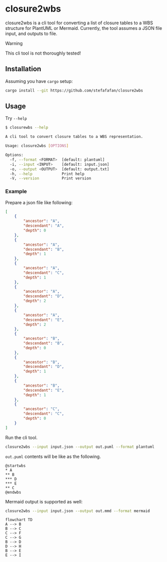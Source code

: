 # closure2wbs

closure2wbs is a cli tool for converting a list of closure tables to a WBS structure for PlantUML or Mermaid.
Currently, the tool assumes a JSON file input, and outputs to file.

> [!WARNING]
> This cli tool is not thoroughly tested! 

## Installation
Assuming you have `cargo` setup:

```sh
cargo install --git https://github.com/stefafafan/closure2wbs
```

## Usage
Try `--help`

```sh
$ closurewbs --help

A cli tool to convert closure tables to a WBS representation.

Usage: closure2wbs [OPTIONS]

Options:
  -f, --format <FORMAT>  [default: plantuml]
  -i, --input <INPUT>    [default: input.json]
  -o, --output <OUTPUT>  [default: output.txt]
  -h, --help             Print help
  -V, --version          Print version
  ```

### Example

Prepare a json file like following:

```json
[
	{
		"ancestor": "A",
		"descendant": "A",
		"depth": 0
	},
	{
		"ancestor": "A",
		"descendant": "B",
		"depth": 1
	},
	{
		"ancestor": "A",
		"descendant": "C",
		"depth": 1
	},
	{
		"ancestor": "A",
		"descendant": "D",
		"depth": 2
	},
	{
		"ancestor": "A",
		"descendant": "E",
		"depth": 2
	},
	{
		"ancestor": "B",
		"descendant": "B",
		"depth": 0
	},
	{
		"ancestor": "B",
		"descendant": "D",
		"depth": 1
	},
	{
		"ancestor": "B",
		"descendant": "E",
		"depth": 1
	},
	{
		"ancestor": "C",
		"descendant": "C",
		"depth": 0
	}
]
```

Run the cli tool.

```sh
closure2wbs --input input.json --output out.puml --format plantuml
```

`out.puml` contents will be like as the following.

```pml
@startwbs
* A
** B
*** D
*** E
** C
@endwbs
```

Mermaid output is supported as well:

```sh
closure2wbs --input input.json --output out.mmd --format mermaid
```

```mermaid
flowchart TD
A --> B
B --> C
C --> F
C --> G
B --> D
D --> H
B --> E
E --> I
```
